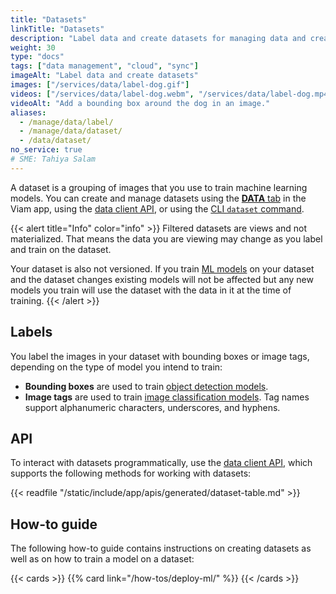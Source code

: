 ```yaml
---
title: "Datasets"
linkTitle: "Datasets"
description: "Label data and create datasets for managing data and creating machine learning models."
weight: 30
type: "docs"
tags: ["data management", "cloud", "sync"]
imageAlt: "Label data and create datasets"
images: ["/services/data/label-dog.gif"]
videos: ["/services/data/label-dog.webm", "/services/data/label-dog.mp4"]
videoAlt: "Add a bounding box around the dog in an image."
aliases:
  - /manage/data/label/
  - /manage/data/dataset/
  - /data/dataset/
no_service: true
# SME: Tahiya Salam
---
```


A dataset is a grouping of images that you use to train machine learning models.
You can create and manage datasets using the [**DATA** tab](https://app.viam.com/data/view) in the Viam app, using the [data client API](/appendix/apis/data-client/), or using the [CLI `dataset` command](/cli/#dataset).

{{< alert title="Info" color="info" >}}
Filtered datasets are views and not materialized.
That means the data you are viewing may change as you label and train on the dataset.

Your dataset is also not versioned. If you train [ML models](/services/ml/ml-models/) on your dataset and the dataset changes existing models will not be affected but any new models you train will use the dataset with the data in it at the time of training.
{{< /alert >}}

## Labels

You label the images in your dataset with bounding boxes or image tags, depending on the type of model you intend to train:

- **Bounding boxes** are used to train [object detection models](/services/vision/#detections).
- **Image tags** are used to train [image classification models](/services/vision/#classifications).
  Tag names support alphanumeric characters, underscores, and hyphens.

## API

To interact with datasets programmatically, use the [data client API](/appendix/apis/data-client/), which supports the following methods for working with datasets:

{{< readfile "/static/include/app/apis/generated/dataset-table.md" >}}

## How-to guide

The following how-to guide contains instructions on creating datasets as well as on how to train a model on a dataset:

{{< cards >}}
{{% card link="/how-tos/deploy-ml/" %}}
{{< /cards >}}
